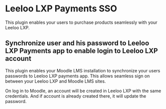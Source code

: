 # Leeloo LXP Payments SSO
This plugin enables your users to purchase products seamlessly with your Leeloo LXP.
## Synchronize user and his password to Leeloo LXP Payments app to enable login to Leeloo LXP account

This plugin enables your Moodle LMS installation to synchronize your users passwords to Leeloo LXP payments app. This allows seamless sign on between your Leeloo LXP and Moodle LMS sites.

On log in to Moodle, an account will be created in Leeloo LXP with the same credentials. And if account is already created there, it will update the password.


